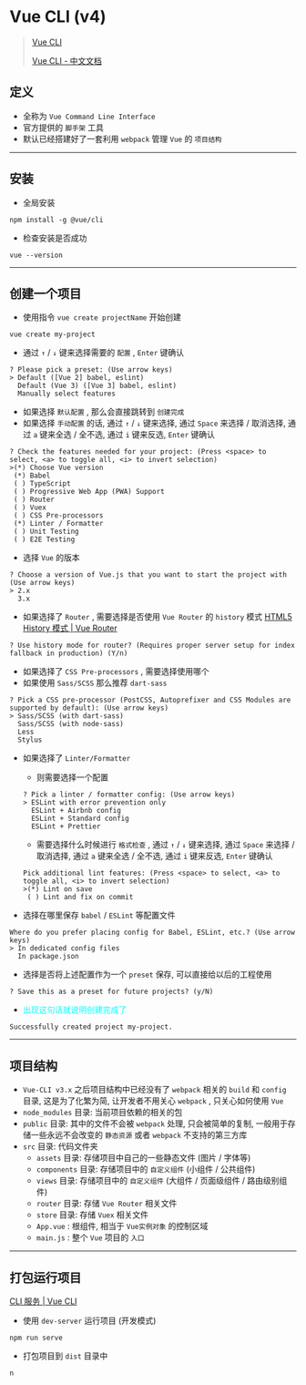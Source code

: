 # Vue CLI (v4)



> [Vue CLI](https://cli.vuejs.org/)
>
> [Vue CLI - 中文文档](https://cli.vuejs.org/zh/)



## 定义

- 全称为 `Vue Command Line Interface`
- 官方提供的 `脚手架` 工具
- 默认已经搭建好了一套利用 `webpack` 管理 `Vue` 的 `项目结构`

---

## 安装

- 全局安装

```shell
npm install -g @vue/cli
```

- 检查安装是否成功

```shell
vue --version
```

---

## 创建一个项目

- 使用指令 `vue create projectName` 开始创建

```shell
vue create my-project
```

- 通过 `↑` / `↓` 键来选择需要的 `配置` , `Enter` 键确认

```shell
? Please pick a preset: (Use arrow keys)
> Default ([Vue 2] babel, eslint)
  Default (Vue 3) ([Vue 3] babel, eslint)
  Manually select features
```

- 如果选择 `默认配置` , 那么会直接跳转到 `创建完成`
- 如果选择 `手动配置` 的话, 通过 `↑` / `↓` 键来选择, 通过 `Space` 来选择 / 取消选择, 通过 `a` 键来全选 / 全不选, 通过 `i` 键来反选, `Enter` 键确认

```shell
? Check the features needed for your project: (Press <space> to select, <a> to toggle all, <i> to invert selection)
>(*) Choose Vue version
 (*) Babel
 ( ) TypeScript
 ( ) Progressive Web App (PWA) Support
 ( ) Router
 ( ) Vuex
 ( ) CSS Pre-processors
 (*) Linter / Formatter
 ( ) Unit Testing
 ( ) E2E Testing
```

- 选择 `Vue` 的版本

```shell
? Choose a version of Vue.js that you want to start the project with (Use arrow keys)
> 2.x
  3.x
```

- 如果选择了 `Router` , 需要选择是否使用 `Vue Router` 的 `history` 模式 [HTML5 History 模式 | Vue Router](https://router.vuejs.org/zh/guide/essentials/history-mode.html)

```shell
? Use history mode for router? (Requires proper server setup for index fallback in production) (Y/n)
```

- 如果选择了 `CSS Pre-processors` , 需要选择使用哪个
- 如果使用 `Sass/SCSS` 那么推荐 `dart-sass`

```shell
? Pick a CSS pre-processor (PostCSS, Autoprefixer and CSS Modules are supported by default): (Use arrow keys)
> Sass/SCSS (with dart-sass)
  Sass/SCSS (with node-sass)
  Less
  Stylus
```

- 如果选择了 `Linter/Formatter`
    - 则需要选择一个配置

  ```shell
  ? Pick a linter / formatter config: (Use arrow keys)
  > ESLint with error prevention only
    ESLint + Airbnb config
    ESLint + Standard config
    ESLint + Prettier
  ```

    - 需要选择什么时候进行 `格式检查` , 通过 `↑` / `↓` 键来选择, 通过 `Space` 来选择 / 取消选择, 通过 `a` 键来全选 / 全不选, 通过 `i` 键来反选, `Enter` 键确认
    
    ```shell
    Pick additional lint features: (Press <space> to select, <a> to toggle all, <i> to invert selection)
    >(*) Lint on save
     ( ) Lint and fix on commit
    ```
    
- 选择在哪里保存 `babel` / `ESLint` 等配置文件

```shell
Where do you prefer placing config for Babel, ESLint, etc.? (Use arrow keys)
> In dedicated config files
  In package.json
```

- 选择是否将上述配置作为一个 `preset` 保存, 可以直接给以后的工程使用

```shell
? Save this as a preset for future projects? (y/N)
```

- <span style="color: #0ff;">出现这句话就说明创建完成了</span>

```shell
Successfully created project my-project.
```

---

## 项目结构

- `Vue-CLI v3.x` 之后项目结构中已经没有了 `webpack` 相关的 `build` 和 `config` 目录, 这是为了化繁为简, 让开发者不用关心 `webpack` , 只关心如何使用 `Vue`
- `node_modules` 目录: 当前项目依赖的相关的包
- `public` 目录: 其中的文件不会被 `webpack` 处理, 只会被简单的复制, 一般用于存储一些永远不会改变的 `静态资源` 或者 `webpack` 不支持的第三方库
- `src` 目录: 代码文件夹
    - `assets` 目录: 存储项目中自己的一些静态文件 (图片 / 字体等)
    - `components` 目录: 存储项目中的 `自定义组件` (小组件 / 公共组件)
    - `views` 目录: 存储项目中的 `自定义组件` (大组件 / 页面级组件 / 路由级别组件)
    - `router` 目录: 存储 `Vue Router` 相关文件
    - `store` 目录: 存储 `Vuex` 相关文件
    - `App.vue` : 根组件, 相当于 `Vue实例对象` 的控制区域
    - `main.js` : 整个 `Vue` 项目的 `入口`

---

## 打包运行项目

[CLI 服务 | Vue CLI](https://cli.vuejs.org/zh/guide/cli-service.html)

- 使用 `dev-server` 运行项目 (开发模式)

```shell
npm run serve
```

- 打包项目到 `dist` 目录中

```shell
n
```

